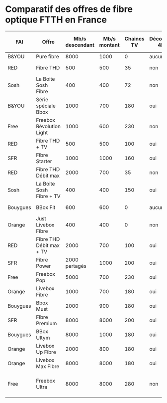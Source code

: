 # Comparatif des offres de fibre optique FTTH en France

| **FAI** | **Offre** | **Mb/s descendant** | **Mb/s montant** | **Chaines TV** | **Décodeur 4K** | **Appels** | **Mensualité 6 premiers mois** | **Mensualités (€)** | **Engagement** | **Modem** | **Subvention résiliation (€** | **Particularités** |
|---|---|---|---|---|---|---|---|---|---|---|---|---|
| B&YOU | Pure fibre | 8000 | 1000 | 0 | aucun | aucun | 24 | 24 | non | Wifi 6E |  |  |
| RED | Fibre THD | 500 | 500 | 35 | non | illimités F+M | 24 | 24 | non | Wifi 5 | 100 | 100 Go Cloud |
| Sosh | La Boite Sosh Fibre | 400 | 400 | 72 | non | illimités F | 26 | 26 | non | Wifi 5/AC1732 | 100€ |  |
| B&YOU | Série spéciale Bbox | 1000 | 700 | 180 | oui | illimités F | 30 | 30 | non | Wifi 6 | 100% |  |
| Free | Freebox Révolution Light | 1000 | 600 | 230 | non | illimités F+M | 24 | 30 | non | Wifi 5/AC1750 | 100 |  |
| RED | Fibre THD + TV | 500 | 500 | 100 | oui | illimités F+M | 29 | 30 | non | Wifi 5 | 100 | 100 Go Cloud |
| SFR | Fibre Starter | 1000 | 1000 | 160 | oui | illimités F | 30 | 30 | 1 an | Wifi 5 |  |  |
| RED | Fibre THD Débit max | 2000 | 700 | 35 | non | illimités F+M | 31 | 31 | non | Wifi 6 | 100 | 100 Go Cloud |
| Sosh | La Boite Sosh Fibre + TV | 400 | 400 | 150 | oui | illimités F | 31 | 31 | non | Wifi 5/AC1732 | 100€ |  |
| Bouygues | BBox Fit | 600 | 600 | 0 | aucun | illimités F | 19 | 33 | 1 an | Wifi 5 | 100 |  |
| Orange | Just Livebox Fibre | 400 | 400 | 0 | non | illimités F | 20 | 34 | 1 an | Wifi 5 |  |  |
| RED | Fibre THD Débit max + TV | 2000 | 700 | 100 | oui | illimités F+M | 36 | 37 | non | Wifi 6 | 100 | 100 Go Cloud |
| SFR | Fibre Power | 2000 partagés | 1000 | 200 | oui | illimités F+M | 37 | 37 | 1 an | Wifi 6 |  | 2 Gb/s partagés |
| Free | Freebox Pop | 5000 | 700 | 230 | oui | illimités F+M | 30 | 40 | 1 an | Wifi 7 | 100 | Répéteur Wifi |
| Orange | Livebox Fibre | 1000 | 700 | 180 | oui | illimités F | 40 | 40 | 1 an | Wifi 5/AC1732 |  |  |
| Bouygues | Bbox Must | 2000 | 900 | 180 | oui | illimités F+M | 35 | 42 | 1 an | Wifi 6 | 100 |  |
| SFR | Fibre Premium | 8000 | 8000 | 200 | oui | illimités F+M | 45 | 45 | 1 an | Wifi 6 |  |  |
| Bouygues | BBox Ultym | 8000 | 1000 | 180 | oui | illimités F+M | 43 | 50 | 1 an | Wifi 6E | 100 | Répéteurs Wifi |
| Orange | Livebox Up Fibre | 2000 | 800 | 180 | oui | illimités F+M | 30 | 52 | 1 an | Wifi 6E |  | Répéteur Wifi |
| Orange | Livebox Max Fibre | 8000 | 8000 | 180 | oui | illimités F+M | 35 | 58 | 1 an | Wifi 6E |  | Répéteur Wifi |
| Free | Freebox Ultra | 8000 | 8000 | 280 | non | illimités F+M | 50 | 60 | 1 an | Wifi 7 | 100 | Netflix + Prime + répéteurs Wifi |
